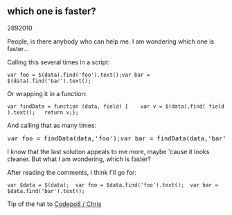 <article><h2>which one is faster?</h2><time><span class="day">28</span><span class="month">9</span><span class="year">2010</span></time><p>People, is there anybody who can help me. I am wondering which one is faster...</p><p>Calling this several times in a script:</p><pre><code>var foo = $(data).find('foo').text();var bar = $(data).find('bar').text();</code></pre><p>Or wrapping it in a function:</p><pre><code>var findData = function (data, field) {	var v = $(data).find( field ).text();	return v;};</code></pre><p>And calling that as many times:</p><pre>var foo = findData(data,'foo');var bar = findData(data,'bar');</pre><p>I know that the last solution appeals to me more, maybe 'cause it looks cleaner. But what I am wondering, which is faster?</p><p>After reading the comments, I think I'll go for:</p><pre><code>var $data = $(data);  var foo = $data.find('foo').text();  var bar = $data.find('bar').text();</code></pre><p>Tip of the hat to <a href="http://twitter.com/codepo8/statuses/25784357263">Codepo8 / Chris</a></p></article>